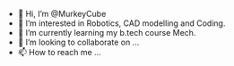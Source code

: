 - 👋 Hi, I’m @MurkeyCube
- 👀 I’m interested in Robotics, CAD modelling and Coding.
- 🌱 I’m currently learning my b.tech course Mech.
- 💞️ I’m looking to collaborate on ...
- 📫 How to reach me ...

<!---
MurkeyCube/MurkeyCube is a ✨ special ✨ repository because its `README.md` (this file) appears on your GitHub profile.
You can click the Preview link to take a look at your changes.
--->
